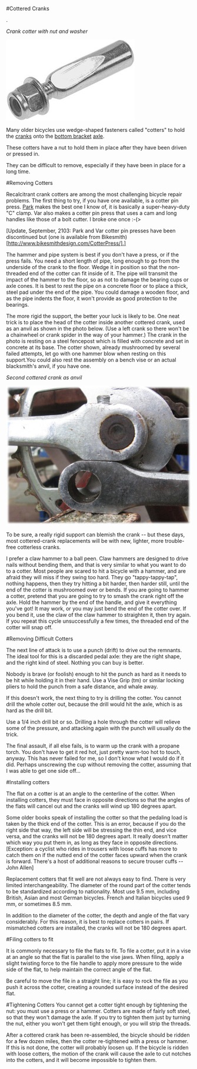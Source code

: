 #Cottered Cranks

.

*Crank cotter with nut and washer*

![Crank cotter with nut and washer](img/cotter1.jpg)

Many older bicycles use wedge-shaped fasteners called "cotters" to hold the [cranks](http://sheldonbrown.com/glossary.html#crank) onto the [bottom bracket](http://sheldonbrown.com/gloss_bo-z.html#bottom) [axle](http://sheldonbrown.com/glossary.html#axle).

These cotters have a nut to hold them in place after they have been driven or pressed in.

They can be difficult to remove, especially if they have been in place for a long time.

#Removing Cotters

Recalcitrant crank cotters are among the most challenging bicycle repair problems. The first thing to try, if you have one available, is a cotter pin press. [Park](http://sheldonbrown.com/gloss_p.html#park) makes the best one I know of, it is basically a super-heavy-duty "C" clamp. Var also makes a cotter pin press that uses a cam and long handles like those of a bolt cutter. I broke one once :-(>

[Update, September, 2103: Park and Var cotter pin presses have been discontinued but (one is available from Bikesmith)[http://www.bikesmithdesign.com/CotterPress/].]

The hammer and pipe system is best if you don't have a press, or if the press fails. You need a short length of pipe, long enough to go from the underside of the crank to the floor. Wedge it in position so that the non-threaded end of the cotter can fit inside of it. The pipe will transmit the impact of the hammer to the floor, so as not to damage the bearing cups or axle cones. It is best to rest the pipe on a concrete floor or to place a thick, steel pad under the end of the pipe. You could damage a wooden floor, and as the pipe indents the floor, it won't provide as good protection to the bearings.

The more rigid the support, the better your luck is likely to be. One neat trick is to place the head of the cotter inside another cottered crank, used as an anvil as shown in the photo below. (Use a left crank so there won't be a chainwheel or crank spider in the way of your hammer.) The crank in the photo is resting on a steel fencepost which is filled with concrete and set in concrete at its base. The cotter shown, already mushroomed by several failed attempts, let go with one hammer blow when resting on this support.You could also rest the assembly on a bench vise or an actual blacksmith's anvil, if you have one.

*Second cottered crank as anvil*

![second cottered crank](img/cotteranvil.jpg)

To be sure, a really rigid support can blemish the crank -- but these days, most cottered-crank replacements will be with new, lighter, more trouble-free cotterless cranks.

I prefer a claw hammer to a ball peen. Claw hammers are designed to drive nails without bending them, and that is very similar to what you want to do to a cotter. Most people are scared to hit a bicycle with a hammer, and are afraid they will miss if they swing too hard. They go "tappy-tappy-tap", nothing happens, then they try hitting a bit harder, then harder still, until the end of the cotter is mushroomed over or bends. If you are going to hammer a cotter, pretend that you are going to try to smash the crank right off the axle. Hold the hammer by the end of the handle, and give it everything you've got! It may work, or you may just bend the end of the cotter over. If you bend it, use the claw of the claw hammer to straighten it, then try again. If you repeat this cycle unsuccessfully a few times, the threaded end of the cotter will snap off.

#Removing Difficult Cotters

The next line of attack is to use a punch (drift) to drive out the remnants. The ideal tool for this is a discarded pedal axle: they are the right shape, and the right kind of steel. Nothing you can buy is better.

Nobody is brave (or foolish) enough to hit the punch as hard as it needs to be hit while holding it in their hand. Use a Vise Grip (tm) or similar locking pliers to hold the punch from a safe distance, and whale away.

If this doesn't work, the next thing to try is drilling the cotter. You cannot drill the whole cotter out, because the drill would hit the axle, which is as hard as the drill bit.

Use a 1/4 inch drill bit or so. Drilling a hole through the cotter will relieve some of the pressure, and attacking again with the punch will usually do the trick.

The final assault, if all else fails, is to warm up the crank with a propane torch. You don't have to get it red hot, just pretty warm-too hot to touch, anyway. This has never failed for me, so I don't know what I would do if it did. Perhaps unscrewing the cup without removing the cotter, assuming that I was able to get one side off...

#Installing cotters

The flat on a cotter is at an angle to the centerline of the cotter. When installing cotters, they must face in opposite directions so that the angles of the flats will cancel out and the cranks will wind up 180 degrees apart.

Some older books speak of installing the cotter so that the pedaling load is taken by the thick end of the cotter. This is an error, because if you do the right side that way, the left side will be stressing the thin end, and vice versa, and the cranks will not be 180 degrees apart. It really doesn't matter which way you put them in, as long as they face in opposite directions. [Exception: a cyclist who rides in trousers with loose cuffs has more to catch them on if the nutted end of the cotter faces upward when the crank is forward. There's a host of additional reasons to secure trouser cuffs -- John Allen]

Replacement cotters that fit well are not always easy to find. There is very limited interchangeability. The diameter of the round part of the cotter tends to be standardized according to nationality. Most use 9.5 mm, including British, Asian and most German bicycles. French and Italian bicycles used 9 mm, or sometimes 8.5 mm.

In addition to the diameter of the cotter, the depth and angle of the flat vary considerably. For this reason, it is best to replace cotters in pairs. If mismatched cotters are installed, the cranks will not be 180 degrees apart.

#Filing cotters to fit

It is commonly necessary to file the flats to fit. To file a cotter, put it in a vise at an angle so that the flat is parallel to the vise jaws. When filing, apply a slight twisting force to the file handle to apply more pressure to the wide side of the flat, to help maintain the correct angle of the flat.

Be careful to move the file in a straight line; it is easy to rock the file as you push it across the cotter, creating a rounded surface instead of the desired flat.

#Tightening Cotters
You cannot get a cotter tight enough by tightening the nut: you must use a press or a hammer. Cotters are made of fairly soft steel, so that they won't damage the axle. If you try to tighten them just by turning the nut, either you won't get them tight enough, or you will strip the threads.

After a cottered crank has been re-assembled, the bicycle should be ridden for a few dozen miles, then the cotter re-tightened with a press or hammer. If this is not done, the cotter will probably loosen up. If the bicycle is ridden with loose cotters, the motion of the crank will cause the axle to cut notches into the cotters, and it will become impossible to tighten them.

